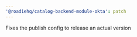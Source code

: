 ```yaml
---
'@roadiehq/catalog-backend-module-okta': patch
---
```


Fixes the publish config to release an actual version

